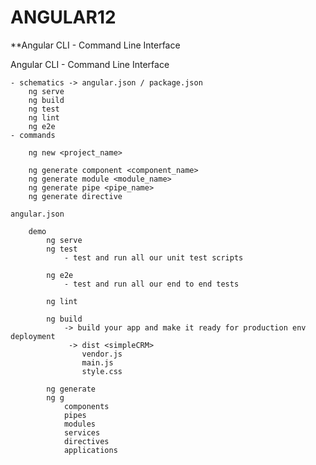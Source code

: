 # ANGULAR12

**Angular CLI - Command Line Interface 

Angular CLI - Command Line Interface 

    - schematics -> angular.json / package.json 
        ng serve 
        ng build
        ng test 
        ng lint 
        ng e2e 
    - commands 

        ng new <project_name>

        ng generate component <component_name>
        ng generate module <module_name>
        ng generate pipe <pipe_name>
        ng generate directive 
    
    angular.json 

        demo 
            ng serve 
            ng test 
                - test and run all our unit test scripts 

            ng e2e 
                - test and run all our end to end tests 

            ng lint 

            ng build 
                -> build your app and make it ready for production env deployment
                 -> dist <simpleCRM>
                    vendor.js
                    main.js 
                    style.css

            ng generate 
            ng g 
                components 
                pipes
                modules 
                services 
                directives 
                applications 

